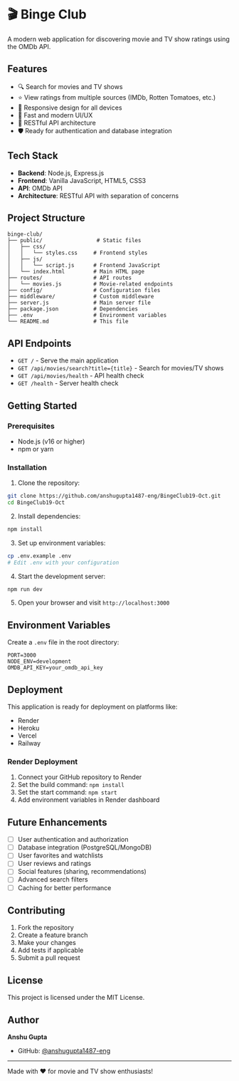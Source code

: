 # 🎬 Binge Club

A modern web application for discovering movie and TV show ratings using the OMDb API.

## Features

- 🔍 Search for movies and TV shows
- ⭐ View ratings from multiple sources (IMDb, Rotten Tomatoes, etc.)
- 📱 Responsive design for all devices
- 🚀 Fast and modern UI/UX
- 🔧 RESTful API architecture
- 🛡️ Ready for authentication and database integration

## Tech Stack

- **Backend**: Node.js, Express.js
- **Frontend**: Vanilla JavaScript, HTML5, CSS3
- **API**: OMDb API
- **Architecture**: RESTful API with separation of concerns

## Project Structure

```
binge-club/
├── public/                 # Static files
│   ├── css/
│   │   └── styles.css     # Frontend styles
│   ├── js/
│   │   └── script.js      # Frontend JavaScript
│   └── index.html         # Main HTML page
├── routes/                # API routes
│   └── movies.js          # Movie-related endpoints
├── config/                # Configuration files
├── middleware/            # Custom middleware
├── server.js              # Main server file
├── package.json           # Dependencies
├── .env                   # Environment variables
└── README.md              # This file
```

## API Endpoints

- `GET /` - Serve the main application
- `GET /api/movies/search?title={title}` - Search for movies/TV shows
- `GET /api/movies/health` - API health check
- `GET /health` - Server health check

## Getting Started

### Prerequisites

- Node.js (v16 or higher)
- npm or yarn

### Installation

1. Clone the repository:
```bash
git clone https://github.com/anshugupta1487-eng/BingeClub19-Oct.git
cd BingeClub19-Oct
```

2. Install dependencies:
```bash
npm install
```

3. Set up environment variables:
```bash
cp .env.example .env
# Edit .env with your configuration
```

4. Start the development server:
```bash
npm run dev
```

5. Open your browser and visit `http://localhost:3000`

## Environment Variables

Create a `.env` file in the root directory:

```env
PORT=3000
NODE_ENV=development
OMDB_API_KEY=your_omdb_api_key
```

## Deployment

This application is ready for deployment on platforms like:
- Render
- Heroku
- Vercel
- Railway

### Render Deployment

1. Connect your GitHub repository to Render
2. Set the build command: `npm install`
3. Set the start command: `npm start`
4. Add environment variables in Render dashboard

## Future Enhancements

- [ ] User authentication and authorization
- [ ] Database integration (PostgreSQL/MongoDB)
- [ ] User favorites and watchlists
- [ ] User reviews and ratings
- [ ] Social features (sharing, recommendations)
- [ ] Advanced search filters
- [ ] Caching for better performance

## Contributing

1. Fork the repository
2. Create a feature branch
3. Make your changes
4. Add tests if applicable
5. Submit a pull request

## License

This project is licensed under the MIT License.

## Author

**Anshu Gupta**
- GitHub: [@anshugupta1487-eng](https://github.com/anshugupta1487-eng)

---

Made with ❤️ for movie and TV show enthusiasts!
